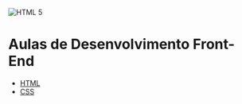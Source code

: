 
![HTML 5](https://dl.dropbox.com/u/1747775/aulas/frontend/html5_logo.png)

# Aulas de Desenvolvimento Front-End

* [HTML](html/README.md)
* [CSS](css/README.md)